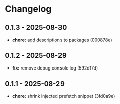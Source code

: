 # Changelog

## 0.1.3 - 2025-08-30

- __chore:__ add descriptions to packages (000878e)

## 0.1.2 - 2025-08-29

- __fix:__ remove debug console log (592d17d)

## 0.1.1 - 2025-08-29

- __chore:__ shrink injected prefetch snippet (3fd0a9e)
